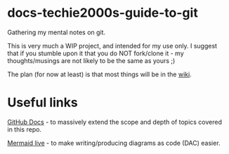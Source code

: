 # docs-techie2000s-guide-to-git
Gathering my mental notes on git.

This is very much a WIP project, and intended for my use only. I suggest that if you stumble upon it that you do NOT fork/clone it - my thoughts/musings are not likely to be the same as yours ;)

The plan (for now at least) is that most things will be in the [wiki](../../wiki).

# Useful links

[GitHub Docs](https://docs.github.com/en) - to massively extend the scope and depth of topics covered in this repo.

[Mermaid live](https://mermaid.live/) - to make writing/producing diagrams as code (DAC) easier.
